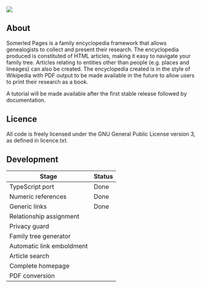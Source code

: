 <img src="https://jackjmiller.ams3.digitaloceanspaces.com/res/somerled_pages_github_logo.png"/>

## About

Somerled Pages is a family encyclopedia framework that allows genealogists to collect and present their research. The encyclopedia produced is constituted of HTML articles, making it easy to navigate your family tree. Articles relating to entities other than people (e.g. places and lineages) can also be created. The encyclopedia created is in the style of Wikipedia with PDF output to be made available in the future to allow users to print their research as a book.

A tutorial will be made available after the first stable release followed by documentation.

## Licence

All code is freely licensed under the GNU General Public License version 3, as defined in licence.txt.

## Development

| Stage                     | Status      |
|---------------------------|-------------|
| TypeScript port           | Done        |
| Numeric references        | Done        |
| Generic links             | Done        |
| Relationship assignment   |             |
| Privacy guard             |             |
| Family tree generator     |             |
| Automatic link emboldment |             |
| Article search            |             |
| Complete homepage         |             |
| PDF conversion            |             |

